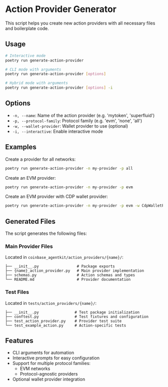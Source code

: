 # Action Provider Generator

This script helps you create new action providers with all necessary files and boilerplate code.

## Usage

```bash
# Interactive mode
poetry run generate-action-provider

# CLI mode with arguments
poetry run generate-action-provider [options]

# Hybrid mode with arguments
poetry run generate-action-provider [options] -i
```

## Options

- `-n, --name`: Name of the action provider (e.g. 'mytoken', 'superfluid')
- `-p, --protocol-family`: Protocol family (e.g. 'evm', 'none', 'all')
- `-w, --wallet-provider`: Wallet provider to use (optional)
- `-i, --interactive`: Enable interactive mode

## Examples

Create a provider for all networks:

```bash
poetry run generate-action-provider -n my-provider -p all
```

Create an EVM provider:

```bash
poetry run generate-action-provider -n my-provider -p evm
```

Create an EVM provider with CDP wallet provider:

```bash
poetry run generate-action-provider -n my-provider -p evm -w CdpWalletProvider
```

## Generated Files

The script generates the following files:

### Main Provider Files

Located in `coinbase_agentkit/action_providers/{name}/`:

```
├── __init__.py                 # Package exports
├── {name}_action_provider.py   # Main provider implementation
├── schemas.py                  # Action schemas and types
└── README.md                   # Provider documentation
```

### Test Files

Located in `tests/action_providers/{name}/`:

```
├── __init__.py                # Test package initialization
├── conftest.py                # Test fixtures and configuration
├── test_action_provider.py    # Provider test suite
└── test_example_action.py     # Action-specific tests
```

## Features

- CLI arguments for automation
- Interactive prompts for easy configuration
- Support for multiple protocol families:
    - EVM networks
    - Protocol-agnostic providers
- Optional wallet provider integration
